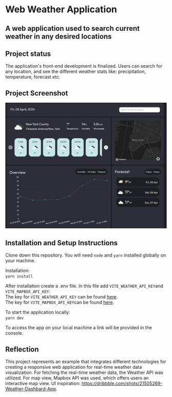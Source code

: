# Web Weather Application
## A web application used to search current weather in any desired locations

## Project status

The application's front-end development is finalized. Users can search for any location, and see the different weather stats like:
precipitation, temperature, forecast etc.

## Project Screenshot

![alt text](image.png)

## Installation and Setup Instructions

Clone down this repository. You will need `node` and `yarn` installed globally on your machine.

Installation:<br>
`yarn install`

After installation create a .env file. In this file add `VITE_WEATHER_API_KEY`and `VITE_MAPBOX_API_KEY`:<br>
The key for `VITE_WEATHER_API_KEY` can be found [here](https://openweathermap.org/api).<br>
The key for `VITE_MAPBOX_API_KEY`can be found [here](https://www.mapbox.com/).

To start the application locally:<br>
`yarn dev`

To access the app on your local machine a link will be provided in the console.

## Reflection

This project represents an example that integrates different technologies for creating a responsive web application for real-time
weather data visualization. For fetching the real-time weather data, the Weather API was utilized. For map view, Mapbox API was
used, which offers users an interactive map view. UI inspiration: https://dribbble.com/shots/21505269-Weather-Dashbard-App.

